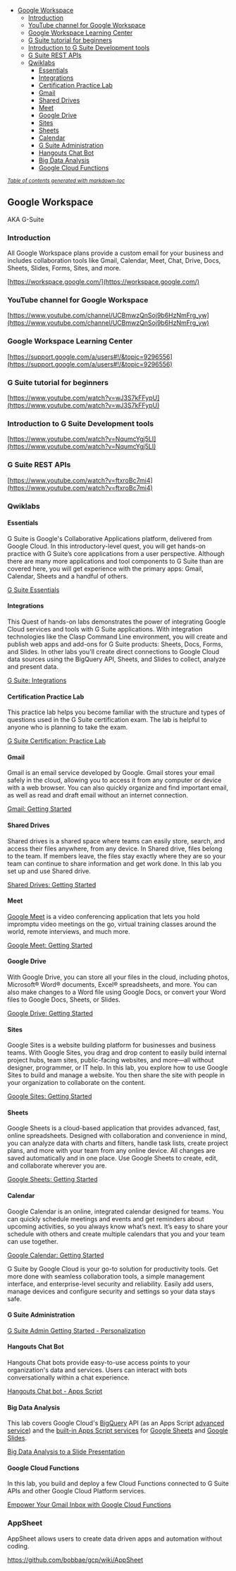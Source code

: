 
- [Google Workspace](#google-workspace)
  * [Introduction](#introduction)
  * [YouTube channel for Google Workspace](#youtube-channel-for-google-workspace)
  * [Google Workspace Learning Center](#google-workspace-learning-center)
  * [G Suite tutorial for beginners](#g-suite-tutorial-for-beginners)
  * [Introduction to G Suite Development tools](#introduction-to-g-suite-development-tools)
  * [G Suite REST APIs](#g-suite-rest-apis)
  * [Qwiklabs](#qwiklabs)
    + [Essentials](#essentials)
    + [Integrations](#integrations)
    + [Certification Practice Lab](#certification-practice-lab)
    + [Gmail](#gmail)
    + [Shared Drives](#shared-drives)
    + [Meet](#meet)
    + [Google Drive](#google-drive)
    + [Sites](#sites)
    + [Sheets](#sheets)
    + [Calendar](#calendar)
    + [G Suite Administration](#g-suite-administration)
    + [Hangouts Chat Bot](#hangouts-chat-bot)
    + [Big Data Analysis](#big-data-analysis)
    + [Google Cloud Functions](#google-cloud-functions)

<small><i><a href='http://ecotrust-canada.github.io/markdown-toc/'>Table of contents generated with markdown-toc</a></i></small>


## Google Workspace

AKA G-Suite


### Introduction

All Google Workspace plans provide a custom email for your business and includes collaboration tools like Gmail, Calendar, Meet, Chat, Drive, Docs, Sheets, Slides, Forms, Sites, and more. 

[https://workspace.google.com/](https://workspace.google.com/)


### YouTube channel for Google Workspace

[https://www.youtube.com/channel/UCBmwzQnSoj9b6HzNmFrg_yw](https://www.youtube.com/channel/UCBmwzQnSoj9b6HzNmFrg_yw)


### Google Workspace Learning Center

[https://support.google.com/a/users#!/&topic=9296556](https://support.google.com/a/users#!/&topic=9296556)


### G Suite tutorial for beginners

[https://www.youtube.com/watch?v=wJ3S7kFFypU](https://www.youtube.com/watch?v=wJ3S7kFFypU)


### Introduction to G Suite Development tools

[https://www.youtube.com/watch?v=NqumcYgj5LI](https://www.youtube.com/watch?v=NqumcYgj5LI)


### G Suite REST APIs

[https://www.youtube.com/watch?v=ftxroBc7mi4](https://www.youtube.com/watch?v=ftxroBc7mi4)


### Qwiklabs


#### Essentials

G Suite is Google's Collaborative Applications platform, delivered from Google Cloud. In this introductory-level quest, you will get hands-on practice with G Suite’s core applications from a user perspective. Although there are many more applications and tool components to G Suite than are covered here, you will get experience with the primary apps: Gmail, Calendar, Sheets and a handful of others.

[G Suite Essentials](https://www.qwiklabs.com/quests/65?catalog_rank=%7B%22rank%22%3A1%2C%22num_filters%22%3A0%2C%22has_search%22%3Atrue%7D&search_id=7482904)


#### Integrations

This Quest of hands-on labs demonstrates the power of integrating Google Cloud services and tools with G Suite applications. With integration technologies like the Clasp Command Line environment, you will create and publish web apps and add-ons for G Suite products: Sheets, Docs, Forms, and Slides. In other labs you'll create direct connections to Google Cloud data sources using the BigQuery API, Sheets, and Slides to collect, analyze and present data.

[G Suite: Integrations](https://www.qwiklabs.com/quests/51?catalog_rank=%7B%22rank%22%3A2%2C%22num_filters%22%3A0%2C%22has_search%22%3Atrue%7D&search_id=7482904)


#### Certification Practice Lab

This practice lab helps you become familiar with the structure and types of questions used in the G Suite certification exam. The lab is helpful to anyone who is planning to take the exam.

[G Suite Certification: Practice Lab](https://www.qwiklabs.com/focuses/4051?catalog_rank=%7B%22rank%22%3A5%2C%22num_filters%22%3A0%2C%22has_search%22%3Atrue%7D&parent=catalog&search_id=7482904)


#### Gmail

Gmail is an email service developed by Google. Gmail stores your email safely in the cloud, allowing you to access it from any computer or device with a web browser. You can also quickly organize and find important email, as well as read and draft email without an internet connection.

[Gmail: Getting Started](https://www.qwiklabs.com/focuses/5825?catalog_rank=%7B%22rank%22%3A13%2C%22num_filters%22%3A0%2C%22has_search%22%3Atrue%7D&parent=catalog&search_id=7482915)


#### Shared Drives

Shared drives is a shared space where teams can easily store, search, and access their files anywhere, from any device. In Shared drive, files belong to the team. If members leave, the files stay exactly where they are so your team can continue to share information and get work done. In this lab you set up and use Shared drive.

[Shared Drives: Getting Started](https://www.qwiklabs.com/focuses/5829?catalog_rank=%7B%22rank%22%3A14%2C%22num_filters%22%3A0%2C%22has_search%22%3Atrue%7D&parent=catalog&search_id=7482915)


#### Meet

[Google Meet](https://apps.google.com/meet/) is a video conferencing application that lets you hold impromptu video meetings on the go, virtual training classes around the world, remote interviews, and much more. 

[Google Meet: Getting Started](https://www.qwiklabs.com/focuses/5831?catalog_rank=%7B%22rank%22%3A15%2C%22num_filters%22%3A0%2C%22has_search%22%3Atrue%7D&parent=catalog&search_id=7482915)


#### Google Drive

With Google Drive, you can store all your files in the cloud, including photos, Microsoft® Word® documents, Excel® spreadsheets, and more. You can also make changes to a Word file using Google Docs, or convert your Word files to Google Docs, Sheets, or Slides.

[Google Drive: Getting Started](https://www.qwiklabs.com/focuses/5827?catalog_rank=%7B%22rank%22%3A16%2C%22num_filters%22%3A0%2C%22has_search%22%3Atrue%7D&parent=catalog&search_id=7482915)


#### Sites

Google Sites is a website building platform for businesses and business teams. With Google Sites, you drag and drop content to easily build internal project hubs, team sites, public-facing websites, and more—all without designer, programmer, or IT help. In this lab, you explore how to use Google Sites to build and manage a website. You then share the site with people in your organization to collaborate on the content.

[Google Sites: Getting Started](https://www.qwiklabs.com/focuses/5830?catalog_rank=%7B%22rank%22%3A17%2C%22num_filters%22%3A0%2C%22has_search%22%3Atrue%7D&parent=catalog&search_id=7482915)


#### Sheets

Google Sheets is a cloud-based application that provides advanced, fast, online spreadsheets. Designed with collaboration and convenience in mind, you can analyze data with charts and filters, handle task lists, create project plans, and more with your team from any online device. All changes are saved automatically and in one place. Use Google Sheets to create, edit, and collaborate wherever you are.

[Google Sheets: Getting Started](https://www.qwiklabs.com/focuses/5828?catalog_rank=%7B%22rank%22%3A11%2C%22num_filters%22%3A0%2C%22has_search%22%3Atrue%7D&parent=catalog&search_id=7482915)


#### Calendar

Google Calendar is an online, integrated calendar designed for teams. You can quickly schedule meetings and events and get reminders about upcoming activities, so you always know what’s next. It’s easy to share your schedule with others and create multiple calendars that you and your team can use together.

[Google Calendar: Getting Started](https://www.qwiklabs.com/focuses/5826?catalog_rank=%7B%22rank%22%3A12%2C%22num_filters%22%3A0%2C%22has_search%22%3Atrue%7D&parent=catalog&search_id=7482915)

G Suite by Google Cloud is your go-to solution for productivity tools. Get more done with seamless collaboration tools, a simple management interface, and enterprise-level security and reliability. Easily add users, manage devices and configure security and settings so your data stays safe.


#### G Suite Administration

[G Suite Admin Getting Started - Personalization](https://www.qwiklabs.com/focuses/1724?catalog_rank=%7B%22rank%22%3A7%2C%22num_filters%22%3A0%2C%22has_search%22%3Atrue%7D&parent=catalog&search_id=7482904)


#### Hangouts Chat Bot

Hangouts Chat bots provide easy-to-use access points to your organization's data and services. Users can interact with bots conversationally within a chat experience.

[Hangouts Chat bot - Apps Script](https://www.qwiklabs.com/focuses/2165?catalog_rank=%7B%22rank%22%3A8%2C%22num_filters%22%3A0%2C%22has_search%22%3Atrue%7D&parent=catalog&search_id=7482904)


#### Big Data Analysis

This lab covers Google Cloud's [BigQuery](http://cloud.google.com/bigquery) API (as an Apps Script [advanced service](https://developers.google.com/apps-script/guides/services/advanced)) and the [built-in Apps Script services](https://developers.google.com/apps-script/guides/services) for [Google Sheets](http://gsuite.google.com/products/sheets) and [Google Slides](http://gsuite.google.com/products/slides).

[Big Data Analysis to a Slide Presentation](https://www.qwiklabs.com/focuses/3565?catalog_rank=%7B%22rank%22%3A9%2C%22num_filters%22%3A0%2C%22has_search%22%3Atrue%7D&parent=catalog&search_id=7482904)


#### Google Cloud Functions

In this lab, you build and deploy a few Cloud Functions connected to G Suite APIs and other Google Cloud Platform services.

[Empower Your Gmail Inbox with Google Cloud Functions](https://www.qwiklabs.com/focuses/5166?catalog_rank=%7B%22rank%22%3A10%2C%22num_filters%22%3A0%2C%22has_search%22%3Atrue%7D&parent=catalog&search_id=7482904)

### AppSheet

AppSheet allows users to  create data driven apps and automation without coding.

https://github.com/bobbae/gcp/wiki/AppSheet